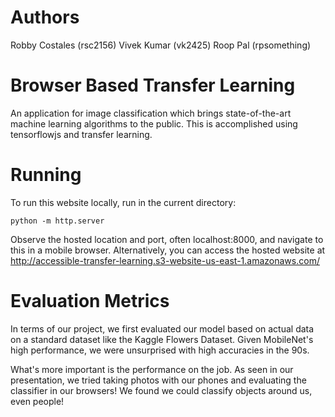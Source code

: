 # Authors
Robby Costales (rsc2156)
Vivek Kumar (vk2425)
Roop Pal (rpsomething)

# Browser Based Transfer Learning
An application for image classification which brings state-of-the-art machine learning algorithms to the public. This is accomplished using tensorflowjs and transfer learning.

# Running
To run this website locally, run in the current directory:

`python -m http.server`

Observe the hosted location and port, often localhost:8000, and navigate to this in a mobile browser.
Alternatively, you can access the hosted website at http://accessible-transfer-learning.s3-website-us-east-1.amazonaws.com/

# Evaluation Metrics
In terms of our project, we first evaluated our model based on actual data on a standard dataset like the Kaggle Flowers Dataset. Given MobileNet's high performance, we were unsurprised with high accuracies in the 90s.

What's more important is the performance on the job. As seen in our presentation, we tried taking photos with our phones and evaluating the classifier in our browsers! We found we could classify objects around us, even people!
